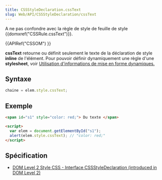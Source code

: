 ```yaml
---
title: CSSStyleDeclaration.cssText
slug: Web/API/CSSStyleDeclaration/cssText
---
```


A ne pas confondre avec la règle de style de feuille de style {{domxref("CSSRule.cssText")}}.

{{APIRef("CSSOM") }}

**cssText** retourne ou définit seulement le texte de la déclaration de style **inline** de l'élément. Pour pouvoir définir dynamiquement une règle d'une **stylesheet**, voir [Utilisation d'informations de mise en forme dynamiques.](/fr/docs/Web/API/CSS_Object_Model/Using_dynamic_styling_information)

## Syntaxe

```js
chaine = elem.style.cssText;
```

## Exemple

```html
<span id="s1" style="color: red;"> Du texte </span>

<script>
  var elem = document.getElementById("s1");
  alert(elem.style.cssText); // "color: red;"
</script>
```

## Spécification

- [DOM Level 2 Style CSS - Interface CSSStyleDeclaration (introduced in DOM Level 2)](http://www.w3.org/TR/DOM-Level-2-Style/css.html#CSS-CSSStyleDeclaration)
